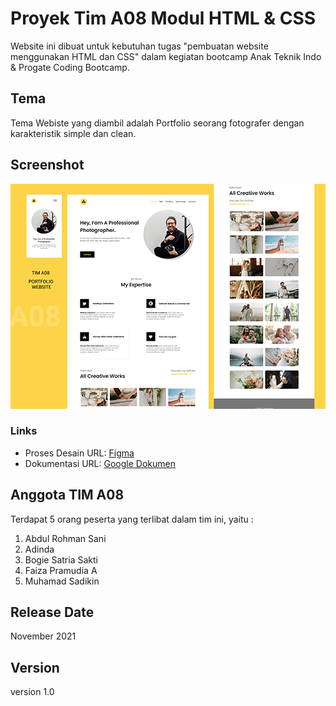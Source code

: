 # Proyek Tim A08 Modul HTML & CSS

Website ini dibuat untuk kebutuhan tugas "pembuatan website menggunakan HTML dan CSS" dalam kegiatan bootcamp Anak Teknik Indo & Progate Coding Bootcamp.

## Tema

Tema Webiste yang diambil adalah Portfolio seorang fotografer dengan karakteristik simple dan clean.

## Screenshot

![Desktop Preview](images/screenshot.png)

### Links

- Proses Desain URL: [Figma](https://www.figma.com/file/U2rTwRSOjKM6rIqjR3SCIV/Proyek-Tim-Modul-HTML-CSS?node-id=0%3A1)
- Dokumentasi URL: [Google Dokumen](https://docs.google.com/document/d/1mACJsBbQNHraWAM5G0v26_enH0ZCY915QFAnS4t537E/edit#heading=h.31lzmpje6l17)

## Anggota TIM A08

Terdapat 5 orang peserta yang terlibat dalam tim ini, yaitu :

1. Abdul Rohman Sani
2. Adinda
3. Bogie Satria Sakti
4. Faiza Pramudia A
5. Muhamad Sadikin

## Release Date

November 2021

## Version

version 1.0
